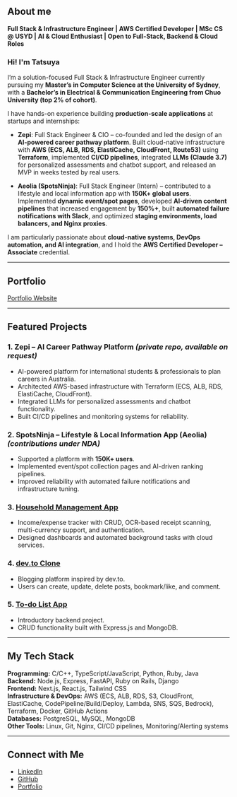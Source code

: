 ## About me  

**Full Stack & Infrastructure Engineer | AWS Certified Developer | MSc CS @ USYD | AI & Cloud Enthusiast | Open to Full-Stack, Backend & Cloud Roles**  

### Hi! I'm Tatsuya

I’m a solution-focused Full Stack & Infrastructure Engineer currently pursuing my **Master’s in Computer Science at the University of Sydney**, with a **Bachelor’s in Electrical & Communication Engineering from Chuo University (top 2% of cohort)**.  

I have hands-on experience building **production-scale applications** at startups and internships:  

- **Zepi**: Full Stack Engineer & CIO – co-founded and led the design of an **AI-powered career pathway platform**. Built cloud-native infrastructure with **AWS (ECS, ALB, RDS, ElastiCache, CloudFront, Route53)** using **Terraform**, implemented **CI/CD pipelines**, integrated **LLMs (Claude 3.7)** for personalized assessments and chatbot support, and released an MVP in weeks tested by real users.  

- **Aeolia (SpotsNinja)**: Full Stack Engineer (Intern) – contributed to a lifestyle and local information app with **150K+ global users**. Implemented **dynamic event/spot pages**, developed **AI-driven content pipelines** that increased engagement by **150%+**, built **automated failure notifications with Slack**, and optimized **staging environments, load balancers, and Nginx proxies**.  

I am particularly passionate about **cloud-native systems, DevOps automation, and AI integration**, and I hold the **AWS Certified Developer – Associate** credential.  

---

## Portfolio  
[Portfolio Website](https://tn-profile-one.vercel.app/)  

---

## Featured Projects  

### 1. Zepi – AI Career Pathway Platform *(private repo, available on request)*  
- AI-powered platform for international students & professionals to plan careers in Australia.  
- Architected AWS-based infrastructure with Terraform (ECS, ALB, RDS, ElastiCache, CloudFront).  
- Integrated LLMs for personalized assessments and chatbot functionality.  
- Built CI/CD pipelines and monitoring systems for reliability.  

### 2. SpotsNinja – Lifestyle & Local Information App (Aeolia) *(contributions under NDA)*  
- Supported a platform with **150K+ users**.  
- Implemented event/spot collection pages and AI-driven ranking pipelines.  
- Improved reliability with automated failure notifications and infrastructure tuning.  

### 3. [Household Management App](https://github.com/Tatsuya-Naka/household-management-app)  
- Income/expense tracker with CRUD, OCR-based receipt scanning, multi-currency support, and authentication.  
- Designed dashboards and automated background tasks with cloud services.  

### 4. [dev.to Clone](https://github.com/Tatsuya-Naka/blogging-clone)  
- Blogging platform inspired by dev.to.  
- Users can create, update, delete posts, bookmark/like, and comment.  

### 5. [To-do List App](https://github.com/Tatsuya-Naka/To-do-list-using-Express.js-and-MongoDB)  
- Introductory backend project.  
- CRUD functionality built with Express.js and MongoDB.  

---

## My Tech Stack  

**Programming:** C/C++, TypeScript/JavaScript, Python, Ruby, Java  
**Backend:** Node.js, Express, FastAPI, Ruby on Rails, Django  
**Frontend:** Next.js, React.js, Tailwind CSS  
**Infrastructure & DevOps:** AWS (ECS, ALB, RDS, S3, CloudFront, ElastiCache, CodePipeline/Build/Deploy, Lambda, SNS, SQS, Bedrock), Terraform, Docker, GitHub Actions  
**Databases:** PostgreSQL, MySQL, MongoDB  
**Other Tools:** Linux, Git, Nginx, CI/CD pipelines, Monitoring/Alerting systems  

---

## Connect with Me  

- [LinkedIn](https://www.linkedin.com/in/tatsuya-nakagomi-9231a7239/)  
- [GitHub](https://github.com/Tatsuya-Naka)  
- [Portfolio](https://tn-profile-one.vercel.app/)  
